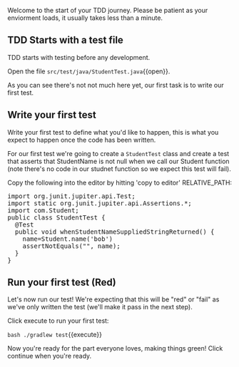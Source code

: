 Welcome to the start of your TDD journey. Please be patient as your enviorment loads, it usually takes less than a minute.

## TDD Starts with a test file

TDD starts with testing before any development.

Open the file `src/test/java/StudentTest.java`{{open}}.

As you can see there's not not much here yet, our first task is to write our first test.

## Write your first test

Write your first test to define what you'd like to happen, this is what you expect to happen once the code has been written.

For our first test we're going to create a `StudentTest` class and create a test that asserts that StudentName is not null when we call our Student function (note there's no code in our studnet function so we expect this test will fail).

Copy the following into the editor by hitting 'copy to editor' RELATIVE_PATH:

<pre class="file" data-filename="src/test/java/StudentTest.java" data-target="replace">
import org.junit.jupiter.api.Test;
import static org.junit.jupiter.api.Assertions.*;
import com.Student;
public class StudentTest {
  @Test
  public void whenStudentNameSuppliedStringReturned() {
    name=Student.name('bob')
    assertNotEquals("", name);
  }
}
</pre>

## Run your first test (Red)

Let's now run our test! We're expecting that this will be "red" or "fail" as we've only written the test (we'll make it pass in the next step).

Click execute to run your first test:

`bash ./gradlew test`{{execute}}

Now you're ready for the part everyone loves, making things green! Click continue when you're ready.
